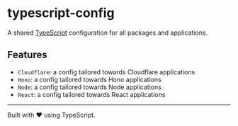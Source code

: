 # typescript-config

A shared [TypeScript](https://typescriptlang.org) configuration for all packages and applications.

## Features

- `Cloudflare`: a config tailored towards Cloudflare applications
- `Hono`: a config tailored towards Hono applications
- `Node`: a config tailored towards Node applications
- `React`: a config tailored towards React applications

---

Built with ❤️ using TypeScript.
